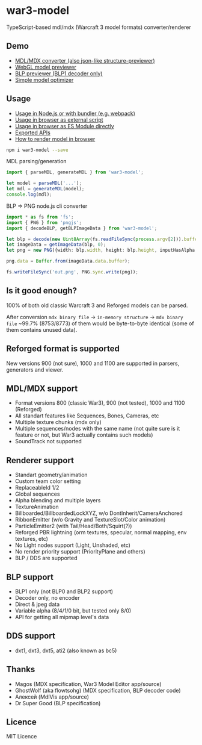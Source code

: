 # war3-model
TypeScript-based mdl/mdx (Warcraft 3 model formats) converter/renderer

## Demo
* [MDL/MDX converter (also json-like structure-previewer)](https://4eb0da.github.io/war3-model/convert/convert.html)
* [WebGL model previewer](https://4eb0da.github.io/war3-model/preview/preview.html)
* [BLP previewer (BLP1 decoder only)](https://4eb0da.github.io/war3-model/decodeblp/decodeblp.html)
* [Simple model optimizer](https://4eb0da.github.io/war3-model/optframes/optframes.html)

## Usage

* [Usage in Node.js or with bundler (e.g. webpack)](docs/node.md)
* [Usage in browser as external script](docs/browser-global.md)
* [Usage in browser as ES Module directly](docs/browser-es.md)
* [Exported APIs](docs/interface.md)
* [How to render model in browser](docs/how-to-render.md)

```bash
npm i war3-model --save
```

MDL parsing/generation
```typescript
import { parseMDL, generateMDL } from 'war3-model';

let model = parseMDL('...');
let mdl = generateMDL(model);
console.log(mdl);
```

BLP => PNG node.js cli converter
```typescript
import * as fs from 'fs';
import { PNG } from 'pngjs';
import { decodeBLP, getBLPImageData } from 'war3-model';

let blp = decode(new Uint8Array(fs.readFileSync(process.argv[2])).buffer);
let imageData = getImageData(blp, 0);
let png = new PNG({width: blp.width, height: blp.height, inputHasAlpha: true});

png.data = Buffer.from(imageData.data.buffer);

fs.writeFileSync('out.png', PNG.sync.write(png));
```

## Is it good enough?

100% of both old classic Warcraft 3 and Reforged models can be parsed.

After conversion `mdx binary file` -> `in-memory structure` -> `mdx binary file` ~99.7% (8753/8773) of them would be byte-to-byte identical (some of them contains unused data).

## Reforged format is supported

New versions 900 (not sure), 1000 and 1100 are supported in parsers, generators and viewer.

## MDL/MDX support

* Format versions 800 (classic War3), 900 (not tested), 1000 and 1100 (Reforged)
* All standart features like Sequences, Bones, Cameras, etc
* Multiple texture chunks (mdx only)
* Multiple sequences/nodes with the same name (not quite sure is it feature or not, but War3 actually contains such models)
* SoundTrack not supported

## Renderer support

* Standart geometry/animation
* Custom team color setting
* ReplaceableId 1/2
* Global sequences
* Alpha blending and multiple layers
* TextureAnimation
* Billboarded/BillboardedLockXYZ, w/o DontInherit/CameraAnchored
* RibbonEmitter (w/o Gravity and TextureSlot/Color animation)
* ParticleEmitter2 (with Tail/Head/Both/Squirt(?))
* Reforged PBR lightning (orm textures, specular, normal mapping, env textures, etc)
* No Light nodes support (Light, Unshaded, etc)
* No render priority support (PriorityPlane and others)
* BLP / DDS are supported

## BLP support

* BLP1 only (not BLP0 and BLP2 support)
* Decoder only, no encoder
* Direct & jpeg data
* Variable alpha (8/4/1/0 bit, but tested only 8/0)
* API for getting all mipmap level's data

## DDS support

* dxt1, dxt3, dxt5, ati2 (also known as bc5)

## Thanks

* Magos (MDX specification, War3 Model Editor app/source)
* GhostWolf (aka flowtsohg) (MDX specification, BLP decoder code)
* Алексей (MdlVis app/source)
* Dr Super Good (BLP specification)

## Licence

MIT Licence
